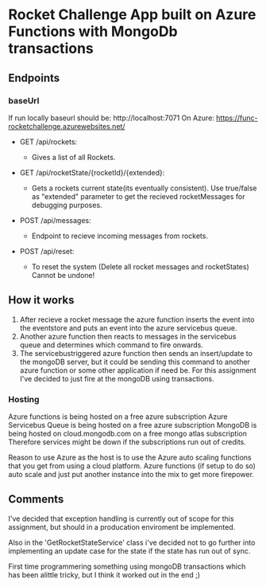 # Rocket Challenge App built on Azure Functions with MongoDb transactions

## Endpoints
### baseUrl
If run locally baseurl should be: http://localhost:7071
On Azure: https://func-rocketchallenge.azurewebsites.net/

- GET /api/rockets: 
   - Gives a list of all Rockets.
- GET /api/rocketState/{rocketId}/{extended}: 
   - Gets a rockets current state(its eventually consistent). Use true/false as "extended" parameter to get the recieved rocketMessages for debugging purposes.
- POST /api/messages:
  - Endpoint to recieve incoming messages from rockets.

- POST /api/reset:
   - To reset the system (Delete all rocket messages and rocketStates) Cannot be undone!

## How it works
1. After recieve a rocket message the azure function inserts the event into the eventstore and puts an event into the azure servicebus queue.
2. Another azure function then reacts to messages in the servicebus queue and determines which command to fire onwards.
3. The servicebustriggered azure function then sends an insert/update to the mongoDB server, but it could be sending this command to another azure function or some other application if need be. For this assignment I've decided to just fire at the mongoDB using transactions.

### Hosting
Azure functions is being hosted on a free azure subscription
Azure Servicebus Queue is being hosted on a free azure subscription
MongoDB is being hosted on cloud.mongodb.com on a free mongo atlas subscription
Therefore services might be down if the subscriptions run out of credits.

Reason to use Azure as the host is to use the Azure auto scaling functions that you get from using a cloud platform. Azure functions (if setup to do so) auto scale and just put another instance into the mix to get more firepower.

## Comments 
I've decided that exception handling is currently out of scope for this assignment, but should in a producation enviroment be implemented.

Also in the 'GetRocketStateService' class i've decided not to go further into implementing an update case for the state if the state has run out of sync.

First time programmering something using mongoDB transactions which has been alittle tricky, but I think it worked out in the end ;)
